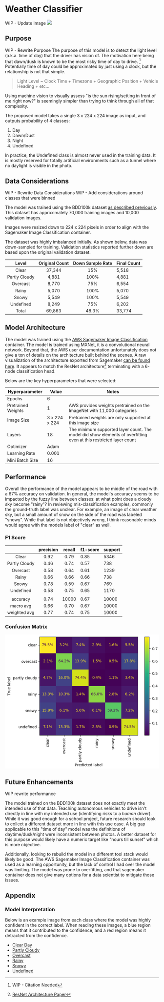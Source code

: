 # Weather Classifier

WIP - Update Image
![](images/weather_demo.gif)

## Purpose  

WIP - Rewrite Purpose
The purpose of this model is to detect the light level (a.k.a. time of day) that the driver has vision of. The motivation here being that dawn/dusk is known to be the most risky time of day to drive. [^1] Potentially time of day could be approximated by just using a clock, but the relationship is not that simple.

[^1]: WIP - Citation Needed

> Light Level ~ Clock Time + Timezone + Geographic Position + Vehicle Heading + etc...

Using machine vision to visually assess "is the sun rising/setting in front of me right now?" is seemingly simpler than trying to think through all of that complexity.

The proposed model takes a single 3 x 224 x 224 image as input, and outputs probability of 4 classes:  
  
1) Day  
2) Dawn/Dust  
3) Night  
4) Undefined  
  
In practice, the Undefined class is almost never used in the training data. It is mostly reserved for totally artificial environments such as a tunnel where no daylight is visible in the photo.

## Data Considerations

WIP - Rewrite Data Considerations
WIP - Add considerations around classes that were binned

The model was trained using the BDD100k dataset [as described previously](../Dataset.md). This dataset has approximately 70,000 training images and 10,000 validation images.

Images were resized down to 224 x 224 pixels in order to align with the Sagemaker Image Classification container.

The dataset was highly imbalanced initially. As shown below, data was down-sampled for training. Validation statistics reported further down are based upon the original validation dataset.

|     Level     | Original Count | Down Sample Rate | Final Count |
| :-----------: | :------------: | :--------------: | ----------- |
|     Clear     |     37,344     |       15%        | 5,518       |
| Partly Cloudy |     4,881      |       100%       | 4,881       |
|   Overcast    |     8,770      |       75%        | 6,554       |
|     Rainy     |     5,070      |       100%       | 5,070       |
|     Snowy     |     5,549      |       100%       | 5,549       |
|   Undefined   |     8,249      |       75%        | 6,202       |
|     Total     |     69,863     |      48.3%       | 33,774      |

## Model Architecture

The model was trained using the [AWS Sagemaker Image Classification](https://docs.aws.amazon.com/sagemaker/latest/dg/image-classification.html) container. The model is trained using MXNet, it is a convolutional neural network. Beyond that, the AWS user documentation unfortunately does not give a ton of details on the architecture built behind the scenes. A raw visualization of the architecture exported from Sagemaker [can be found here](images/model_arch-weather.svg). It appears to match the ResNet architecture[^2] terminating with a 6-node classification head.

[^2]: [ResNet Architecture Paper](https://arxiv.org/abs/1512.03385)

Below are the key hyperparameters that were selected:

| Hyperparameter     | Value         | Notes                                                                                                             |
| ------------------ | ------------- | ----------------------------------------------------------------------------------------------------------------- |
| Epochs             | 6             |                                                                                                                   |
| Pretrained Weights | 1             | AWS provides weights pretrained on the ImageNet with 11,000 categories                                            |
| Image Size         | 3 x 224 x 224 | Pretrained weights are only supported at this image size                                                          |
| Layers             | 18            | The minimum supported layer count. The model did show elements of overfitting even at this restricted layer count |
| Optimizer          | Adam          |                                                                                                                   |
| Learning Rate      | 0.001         |                                                                                                                   |
| Mini Batch Size    | 16            |                                                                                                                   |

## Performance

Overall the performance of the model appears to be middle of the road with a 67% accuracy on validation. In general, the model's accuracy seems to be impacted by the fuzzy line between classes: at what point does a cloudy sky become "rainy"? In reviewing mis-classification examples, commonly the ground-truth label was unclear. For example, an image of clear weather sky, but a small amount of snow on the side of the road was labeled "snowy". While that label is not objectively wrong, I think reasonable minds would agree with the models label of "clear" as well.

### F1 Score

|               | precision | recall | f1-score | support |
| :-----------: | :-------: | :----: | -------- | ------- |
|     Clear     |   0.92    |  0.79  | 0.85     | 5346    |
| Partly Cloudy |   0.46    |  0.74  | 0.57     | 738     |
|   Overcast    |   0.58    |  0.64  | 0.61     | 1239    |
|     Rainy     |   0.66    |  0.66  | 0.66     | 738     |
|     Snowy     |   0.78    |  0.59  | 0.67     | 769     |
|   Undefined   |   0.58    |  0.75  | 0.65     | 1170    |
|               |           |        |          |         |
|   accuracy    |   0.74    | 10000  | 0.67     | 10000   |
|   macro avg   |   0.66    |  0.70  | 0.67     | 10000   |
| weighted avg  |   0.77    |  0.74  | 0.75     | 10000   |

### Confusion Matrix

![](images/weather-confusion-matrix.PNG)

## Future Enhancements

WIP rewrite performance

The model trained on the BDD100k dataset does not exactly meet the intended use of that data. Teaching autonomous vehicles to drive isn't directly in line with my intended use (identifying risks to a *human* driver). While it was good enough for a school project, future research should look to collect a different dataset more in line with this use case. A big gap applicable to this "time of day" model was the definitions of daytime/dusk/night were inconsistent between photos. A better dataset for this purpose would likely have a numeric target like "hours till sunset" which is more objective.

Additionally, looking to rebuild the model in a different tool stack would likely be good. The AWS Sagemaker Image Classification container was used as a learning opportunity, but the lack of control I had over the model was limiting. The model was prone to overfitting, and that sagemaker container does not give many options for a data scientist to mitigate those issues.

## Appendix

### Model Interpretation

Below is an example image from each class where the model was highly confident in the correct label. When reading these images, a blue region means that it contributed to the confidence, and a red region means it detracted from the confidence.  

+ [Clear Day](images/weather-clear-shap.jpeg)
+ [Partly Cloudy](images/weather-partlycloudy-shap.jpeg)
+ [Overcast](images/weather-overcast-shap.jpeg)
+ [Rainy](images/weather-rainy-shap.jpeg)
+ [Snowy](images/weather-snowy-shap.jpeg)
+ [Undefined](images/weather-undefined-shap.jpeg)
